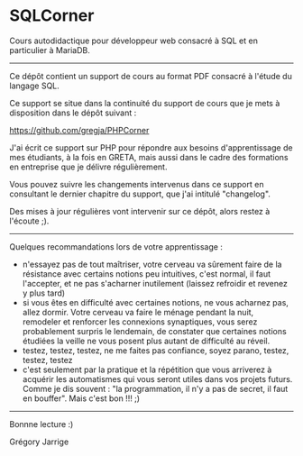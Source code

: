 # SQLCorner
Cours autodidactique pour développeur web consacré à SQL et en particulier à MariaDB.
 
---------

Ce dépôt contient un support de cours au format PDF consacré à l'étude du langage SQL.

Ce support se situe dans la continuité du support de cours que je mets à disposition dans le dépôt suivant :

https://github.com/gregja/PHPCorner

J'ai écrit ce support sur PHP pour répondre aux besoins d'apprentissage de mes étudiants, à la fois en GRETA, mais aussi dans le cadre des formations en entreprise que je délivre régulièrement.

Vous pouvez suivre les changements intervenus dans ce support en consultant le dernier chapitre du support, que j'ai intitulé "changelog".

Des mises à jour régulières vont intervenir sur ce dépôt, alors restez à l'écoute ;).


--------

Quelques recommandations lors de votre apprentissage :

- n'essayez pas de tout maîtriser, votre cerveau va sûrement faire de la résistance avec certains notions peu intuitives, c'est normal, il faut l'accepter, et ne pas s'acharner inutilement (laissez refroidir et revenez y plus tard)
- si vous êtes en difficulté avec certaines notions, ne vous acharnez pas, allez dormir. Votre cerveau va faire le ménage pendant la nuit, remodeler et renforcer les connexions synaptiques, vous serez probablement surpris le lendemain, de constater que certaines notions étudiées la veille ne vous posent plus autant de difficulté au réveil.
- testez, testez, testez, ne me faites pas confiance, soyez parano, testez, testez, testez
- c'est seulement par la pratique et la répétition que vous arriverez à acquérir les automatismes qui vous seront utiles dans vos projets futurs. Comme je dis souvent : "la programmation, il n'y a pas de secret, il faut en bouffer". Mais c'est bon !!! ;)


--------

Bonnne lecture :)

Grégory Jarrige

